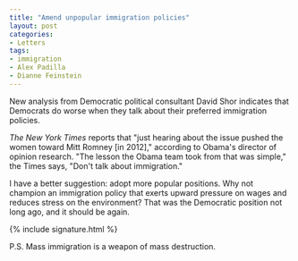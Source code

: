 ```yaml
---
title: "Amend unpopular immigration policies"
layout: post
categories:
- Letters
tags:
- immigration
- Alex Padilla
- Dianne Feinstein
---
```


New analysis from Democratic political consultant David Shor indicates that Democrats do worse when they talk about their preferred immigration policies.

*The New York Times* reports that "just hearing about the issue pushed the women toward Mitt Romney \[in 2012\]," according to Obama's director of opinion research. "The lesson the Obama team took from that was simple," the Times says, "Don't talk about immigration."

I have a better suggestion: adopt more popular positions. Why not champion an immigration policy that exerts upward pressure on wages and reduces stress on the environment? That was the Democratic position not long ago, and it should be again.

{% include signature.html %}

P.S. Mass immigration is a weapon of mass destruction.